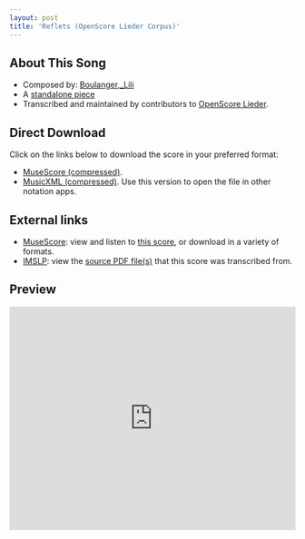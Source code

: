 ```yaml
---
layout: post
title: 'Reflets (OpenScore Lieder Corpus)'
---
```


## About This Song

- Composed by: [Boulanger,_Lili](https://fourscoreandmore.org/openscore/lieder/Boulanger,_Lili)
- A [standalone piece](https://fourscoreandmore.org/openscore/lieder/Boulanger,_Lili/_)
- Transcribed and maintained by contributors to [OpenScore Lieder].

[OpenScore Lieder]: https://musescore.com/openscore-lieder-corpus

## Direct Download

Click on the links below to download the score in your preferred format:
- [MuseScore (compressed)](https://github.com/openscore/lieder/blob/main/scores/Boulanger,_Lili/_/Reflets/lc5983679.mscz?raw=true).
- [MusicXML (compressed)](https://github.com/openscore/lieder/blob/main/scores/Boulanger,_Lili/_/Reflets/lc5983679.mxl?raw=true). Use this version to open the file in other notation apps.

## External links

- [MuseScore]: view and listen to [this score][MuseScore], or download in a variety of formats.
- [IMSLP]: view the [source PDF file(s)][IMSLP] that this score was transcribed from.

[MuseScore]: https://musescore.com/score/5983679
[IMSLP]: https://imslp.org/wiki/Special:ReverseLookup/435485

## Preview

<iframe width="100%" height="394" src="https://musescore.com/openscore-lieder-corpus/scores/5983679/embed" frameborder="0" allowfullscreen allow="autoplay; fullscreen"></iframe>
